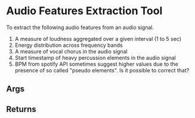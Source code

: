 # Audio Features Extraction Tool

To extract the following audio features from an audio signal.

1. A measure of loudness aggregated over a given interval (1 to 5 sec)
2. Energy distribution across frequency bands
3. A measure of vocal chorus in the audio signal
4. Start timestamp of heavy percussion elements in the audio signal
5. BPM from spotify API sometimes suggest higher values due to the presence of so called "pseudo elements". Is it possible to correct that?

## Args

## Returns

